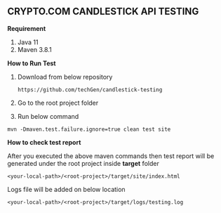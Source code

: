 CRYPTO.COM CANDLESTICK API TESTING
-

**Requirement**
1) Java 11
2) Maven 3.8.1


**How to Run Test**

1) Download from below repository
   ```
   https://github.com/techGen/candlestick-testing
   ```
2) Go to the root project folder

3) Run below command
```
mvn -Dmaven.test.failure.ignore=true clean test site
```

**How to check test report**

After you executed the above maven commands then test report will be generated under the root project inside **target** folder
```
<your-local-path>/<root-project>/target/site/index.html
```
Logs file will be added on below location
```
<your-local-path>/<root-project>/target/logs/testing.log
```
